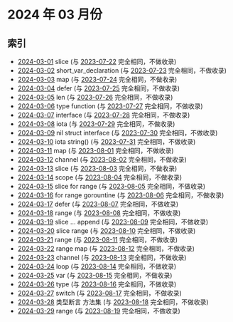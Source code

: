# 2024 年 03 月份

## 索引

- [2024-03-01](#) slice (与 [2023-07-22](../../07/22/README.md) 完全相同，不做收录)
- [2024-03-02](#) short_var_declaration (与 [2023-07-23](../../07/23/README.md) 完全相同，不做收录)
- [2024-03-03](#) map (与 [2023-07-24](../../07/24/README.md) 完全相同，不做收录)
- [2024-03-04](#) defer (与 [2023-07-25](../../07/25/README.md) 完全相同，不做收录)
- [2024-03-05](#) len (与 [2023-07-26](../../07/26/README.md) 完全相同，不做收录)
- [2024-03-06](#) type function (与 [2023-07-27](../../07/27/README.md) 完全相同，不做收录)
- [2024-03-07](#) interface (与 [2023-07-28](../../07/28/README.md) 完全相同，不做收录)
- [2024-03-08](#) iota (与 [2023-07-29](../../07/29/README.md) 完全相同，不做收录)
- [2024-03-09](#) nil struct interface (与 [2023-07-30](../../07/30/README.md) 完全相同，不做收录)
- [2024-03-10](#) iota string() (与 [2023-07-31](../../07/31/README.md) 完全相同，不做收录)
- [2024-03-11](#) map (与 [2023-08-01](../../08/01/README.md) 完全相同，不做收录)
- [2024-03-12](#) channel (与 [2023-08-02](../../08/02/README.md) 完全相同，不做收录)
- [2024-03-13](#) slice (与 [2023-08-03](../../08/03/README.md) 完全相同，不做收录)
- [2024-03-14](#) scope (与 [2023-08-04](../../08/04/README.md) 完全相同，不做收录)
- [2024-03-15](#) slice for range (与 [2023-08-05](../../08/05/README.md) 完全相同，不做收录)
- [2024-03-16](#) for range gorountine (与 [2023-08-06](../../08/06/README.md) 完全相同，不做收录)
- [2024-03-17](#) defer (与 [2023-08-07](../../08/07/README.md) 完全相同，不做收录)
- [2024-03-18](#) range (与 [2023-08-08](../../08/08/README.md) 完全相同，不做收录)
- [2024-03-19](#) slice ... append (与 [2023-08-09](../../08/09/README.md) 完全相同，不做收录)
- [2024-03-20](#) slice range (与 [2023-08-10](../../08/10/README.md) 完全相同，不做收录)
- [2024-03-21](#) range (与 [2023-08-11](../../08/11/README.md) 完全相同，不做收录)
- [2024-03-22](#) range map (与 [2023-08-12](../../08/12/README.md) 完全相同，不做收录)
- [2024-03-23](#) channel (与 [2023-08-13](../../08/13/README.md) 完全相同，不做收录)
- [2024-03-24](#) loop (与 [2023-08-14](../../08/14/README.md) 完全相同，不做收录)
- [2024-03-25](#) var (与 [2023-08-15](../../08/15/README.md) 完全相同，不做收录)
- [2024-03-26](#) type (与 [2023-08-16](../../08/16/README.md) 完全相同，不做收录)
- [2024-03-27](#) switch (与 [2023-08-17](../../08/17/README.md) 完全相同，不做收录)
- [2024-03-28](#) 类型断言 方法集 (与 [2023-08-18](../../08/18/README.md) 完全相同，不做收录)
- [2024-03-29](#) range (与 [2023-08-19](../../08/19/README.md) 完全相同，不做收录)
